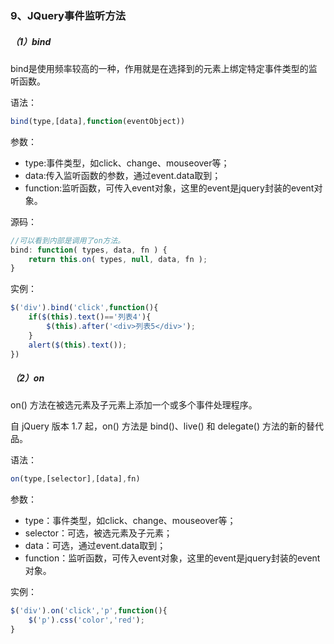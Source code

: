 ### 9、JQuery事件监听方法

##### （1）bind

bind是使用频率较高的一种，作用就是在选择到的元素上绑定特定事件类型的监听函数。

语法：

```js
bind(type,[data],function(eventObject))
```

参数：

* type:事件类型，如click、change、mouseover等；
* data:传入监听函数的参数，通过event.data取到；
* function:监听函数，可传入event对象，这里的event是jquery封装的event对象。

源码：

```js
//可以看到内部是调用了on方法。
bind: function( types, data, fn ) {
    return this.on( types, null, data, fn );
}
```

实例：

```js
$('div').bind('click',function(){    
    if($(this).text()=='列表4'){
        $(this).after('<div>列表5</div>');
    }
    alert($(this).text());
})
```

##### （2）on

on\(\) 方法在被选元素及子元素上添加一个或多个事件处理程序。

自 jQuery 版本 1.7 起，on\(\) 方法是 bind\(\)、live\(\) 和 delegate\(\) 方法的新的替代品。

语法：

```js
on(type,[selector],[data],fn)
```

参数：

* type：事件类型，如click、change、mouseover等；
* selector：可选，被选元素及子元素；
* data：可选，通过event.data取到；
* function：监听函数，可传入event对象，这里的event是jquery封装的event对象。

实例：

```js
$('div').on('click','p',function(){	
    $('p').css('color','red');
}
```



